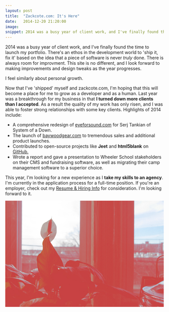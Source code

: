 ```yaml
---
layout: post
title:  "Zackcote.com: It's Here"
date:   2014-12-20 21:20:00
image:
snippet: 2014 was a busy year of client work, and I've finally found the time to launch my portfolio.
---
```


2014 was a busy year of client work, and I've finally found the time to launch my portfolio. There's an ethos in the development world to 'ship it, fix it' based on the idea that a piece of software is never *truly* done. There is always room for improvment. This site is no different, and I look forward to making improvements and design tweaks as the year progresses.

I feel similarly about personal growth.

Now that I've 'shipped' myself and zackcote.com, I'm hoping that this will become a place for me to grow as a developer and as a human. Last year was a breakthrough for my business in that **I turned down more clients than I accepted**. As a result the quality of my work has only risen, and I was able to foster strong relationships with some key clients. Highlights of 2014 include:

- A comprehensive redesign of [eyeforsound.com](http://zackcote.com/case-study/eye-for-sound) for Serj Tankian of System of a Down.
- The launch of [baywoodgear.com](http://zackcote.com/case-study/baywood) to tremendous sales and additional product launches.
- Contributed to open-source projects like **Jeet** and **html5blank** on [GitHub.](https://github.com/zackcote)
- Wrote a report and gave a presentation to Wheeler School stakeholders on their CMS and fundraising software, as well as migrating their camp management software to a superior choice.

This year, I'm looking for a new experience as I **take my skills to an agency**. I'm currently in the application process for a full-time position. If you're an employer, check out my [Resume & Hiring Info](/hire) for consideration. I'm looking forward to it.

![flower](/assets/img/zack-flower.jpg)